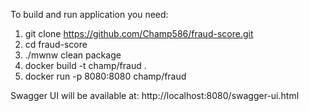To build and run application you need:
1. git clone https://github.com/Champ586/fraud-score.git
2. cd fraud-score
3. ./mwnw clean package
4. docker build -t champ/fraud .
5. docker run -p 8080:8080 champ/fraud

Swagger UI will be available at: http://localhost:8080/swagger-ui.html